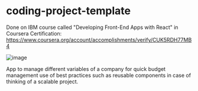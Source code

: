 # coding-project-template

Done on IBM course called "Developing Front-End Apps with React" in Coursera
Certification: https://www.coursera.org/account/accomplishments/verify/CUK5RDH77MB4

![image](https://github.com/Kenguan1/budgedapp/assets/49210338/0d238163-6a90-4a58-93fb-342387f42857)

App to manage different variables of a company for quick budget management
use of best practices such as reusable components in case of thinking of a scalable project.

